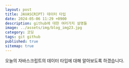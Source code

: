 ```yaml
---
layout: post
title: JAVASCRIPT) 데이터 타입
date: 2024-05-06 11:29 +0900
description: github에 대한 여러가지 설명들
image: ../assets/img/blog_img23.jpg
category: 코딩
tags: git github
published: true
sitemap: true
---
```

오늘의 자바스크립트의 데이터 타입에 대해 알아보도록 하겠습니다.